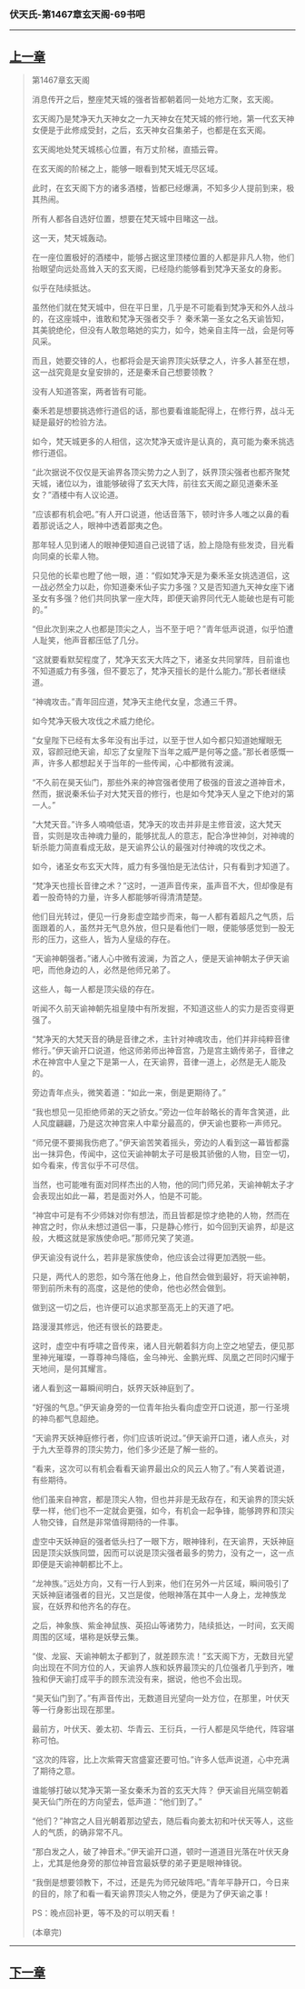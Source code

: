 ### 伏天氏-第1467章玄天阁-69书吧

--------
[上一章](./4874c2c14e9719138c2a37b261324336.md)
--------


>
>
>
>第1467章玄天阁
>
>消息传开之后，整座梵天城的强者皆都朝着同一处地方汇聚，玄天阁。
>
>玄天阁乃是梵净天九天神女之一九天神女在梵天城的修行地，第一代玄天神女便是于此修成受封，之后，玄天神女召集弟子，也都是在玄天阁。
>
>玄天阁地处梵天城核心位置，有万丈阶梯，直插云霄。
>
>在玄天阁的阶梯之上，能够一眼看到梵天城无尽区域。
>
>此时，在玄天阁下方的诸多酒楼，皆都已经爆满，不知多少人提前到来，极其热闹。
>
>所有人都各自选好位置，想要在梵天城中目睹这一战。
>
>这一天，梵天城轰动。
>
>在一座位置极好的酒楼中，能够占据这里顶楼位置的人都是非凡人物，他们抬眼望向远处高耸入天的玄天阁，已经隐约能够看到梵净天圣女的身影。
>
>似乎在陆续抵达。
>
>虽然他们就在梵天城中，但在平日里，几乎是不可能看到梵净天和外人战斗的，在这座城中，谁敢和梵净天强者交手？
>秦禾第一圣女之名天谕皆知，其美貌绝伦，但没有人敢忽略她的实力，如今，她亲自主阵一战，会是何等风采。
>
>而且，她要交锋的人，也都将会是天谕界顶尖妖孽之人，许多人甚至在想，这一战究竟是女皇安排的，还是秦禾自己想要领教？
>
>没有人知道答案，两者皆有可能。
>
>秦禾若是想要挑选修行道侣的话，那也要看谁能配得上，在修行界，战斗无疑是最好的检验方法。
>
>如今，梵天城更多的人相信，这次梵净天或许是认真的，真可能为秦禾挑选修行道侣。
>
>“此次据说不仅仅是天谕界各顶尖势力之人到了，妖界顶尖强者也都齐聚梵天城，诸位以为，谁能够破得了玄天大阵，前往玄天阁之巅见道秦禾圣女？”酒楼中有人议论道。
>
>“应该都有机会吧。”有人开口说道，他话音落下，顿时许多人嗤之以鼻的看着那说话之人，眼神中透着鄙夷之色。
>
>那年轻人见到诸人的眼神便知道自己说错了话，脸上隐隐有些发烫，目光看向同桌的长辈人物。
>
>只见他的长辈也瞪了他一眼，道：“假如梵净天是为秦禾圣女挑选道侣，这一战必然全力以赴，你知道秦禾仙子实力多强？又是否知道九天神女座下诸圣女有多强？他们共同执掌一座大阵，即便天谕界同代无人能破也是有可能的。”
>
>“但此次到来之人也都是顶尖之人，当不至于吧？”青年低声说道，似乎怕遭人耻笑，他声音都压低了几分。
>
>“这就要看默契程度了，梵净天玄天大阵之下，诸圣女共同掌阵，目前谁也不知道威力有多强，但不要忘了，梵净天擅长的是什么能力。”那长者继续道。
>
>“神魂攻击。”青年回应道，梵净天主绝代女皇，念通三千界。
>
>如今梵净天极大攻伐之术威力绝伦。
>
>“女皇陛下已经有太多年没有出手过，以至于世人如今都只知道她耀眼无双，容颜冠绝天谕，却忘了女皇陛下当年之威严是何等之盛。”那长者感慨一声，许多人都想起关于当年的一些传闻，心中都微有波澜。
>
>“不久前在昊天仙门，那些外来的神宫强者使用了极强的音波之道神音术，然而，据说秦禾仙子对大梵天音的修行，也是如今梵净天人皇之下绝对的第一人。”
>
>“大梵天音。”许多人喃喃低语，梵净天的攻击并非是主修音波，这大梵天音，实则是攻击神魂力量的，能够扰乱人的意志，配合净世神剑，对神魂的斩杀能力简直看成无敌，是天谕界公认的最强对付神魂的攻伐之术。
>
>如今，诸圣女布玄天大阵，威力有多强怕是无法估计，只有看到才知道了。
>
>“梵净天也擅长音律之术？”这时，一道声音传来，虽声音不大，但却像是有着一股奇特的力量，许多人都能够听得清清楚楚。
>
>他们目光转过，便见一行身影虚空踏步而来，每一人都有着超凡之气质，后面跟着的人，虽然并无气息外放，但只是看他们一眼，便能够感觉到一股无形的压力，这些人，皆为人皇级的存在。
>
>“天谕神朝强者。”诸人心中微有波澜，为首之人，便是天谕神朝太子伊天谕吧，而他身边的人，必然是他师兄弟了。
>
>这些人，每一人都是顶尖级的存在。
>
>听闻不久前天谕神朝先祖皇陵中有所发掘，不知道这些人的实力是否变得更强了。
>
>“梵净天的大梵天音的确是音律之术，主针对神魂攻击，他们并非纯粹音律修行。”伊天谕开口说道，他这师弟师出神音宫，乃是宫主嫡传弟子，音律之术在神宫中人皇之下是第一人，在天谕界，音律一道上，必然是无人能及的。
>
>旁边青年点头，微笑着道：“如此一来，倒是更期待了。”
>
>“我也想见一见拒绝师弟的天之骄女。”旁边一位年龄略长的青年含笑道，此人风度翩翩，乃是这次神宫来人中辈分最高的，伊天谕也要称一声师兄。
>
>“师兄便不要揭我伤疤了。”伊天谕苦笑着摇头，旁边的人看到这一幕皆都露出一抹异色，传闻中，这位天谕神朝太子可是极其骄傲的人物，目空一切，如今看来，传言似乎不可尽信。
>
>当然，也可能唯有面对同样杰出的人物，他的同门师兄弟，天谕神朝太子才会表现出如此一幕，若是面对外人，怕是不可能。
>
>“神宫中可是有不少师妹对你有想法，而且皆都是惊才绝艳的人物，然而在神宫之时，你从未想过道侣一事，只是静心修行，如今回到天谕界，却是这般，大概这就是家族使命吧。”那师兄笑了笑道。
>
>伊天谕没有说什么，若非是家族使命，他应该会过得更加洒脱一些。
>
>只是，两代人的恩怨，如今落在他身上，他自然会做到最好，将天谕神朝，带到前所未有的高度，这是他的使命，他也必然会做到。
>
>做到这一切之后，也许便可以追求那至高无上的天道了吧。
>
>路漫漫其修远，他还有很长的路要走。
>
>这时，虚空中有呼啸之音传来，诸人目光朝着斜方向上空之地望去，便见那里神光璀璨，一尊尊神鸟降临，金乌神光、金鹏光辉、凤凰之芒同时闪耀于天地间，是何其耀言。
>
>诸人看到这一幕瞬间明白，妖界天妖神庭到了。
>
>“好强的气息。”伊天谕身旁的一位青年抬头看向虚空开口说道，那一行圣境的神鸟都气息超绝。
>
>“天谕界天妖神庭修行者，你们应该听说过。”伊天谕开口道，诸人点头，对于九大至尊界的顶尖势力，他们多少还是了解一些的。
>
>“看来，这次可以有机会看看天谕界最出众的风云人物了。”有人笑着说道，有些期待。
>
>他们虽来自神宫，都是顶尖人物，但也并非是无敌存在，和天谕界的顶尖妖孽一样，他们也不一定就会更强，如今，有机会一起争锋，能够跨界和顶尖人物交锋，自然是非常值得期待的一件事。
>
>虚空中天妖神庭的强者低头扫了一眼下方，眼神锋利，在天谕界，天妖神庭因是顶尖妖族同盟，因而可以说是顶尖强者最多的势力，没有之一，这一点即便是天谕神朝都比不上。
>
>“龙神族。”远处方向，又有一行人到来，他们在另外一片区域，瞬间吸引了天妖神庭诸强者的目光，又岂是俊，他眼神落在其中一人身上，龙神族龙宸，在妖界和他齐名的存在。
>
>之后，神象族、紫金神鼠族、英招山等诸势力，陆续抵达，一时间，玄天阁周围的区域，堪称是妖孽云集。
>
>“俊、龙宸、天谕神朝太子都到了，就差顾东流！”玄天阁下方，无数目光望向出现在不同方位的人，天谕界人族和妖界最顶尖的几位强者几乎到齐，唯独和伊天谕打成平手的顾东流没有来，据说，他也不会出现。
>
>“昊天仙门到了。”有声音传出，无数道目光望向一处方位，在那里，叶伏天等一行身影出现在那里。
>
>最前方，叶伏天、姜太初、华青云、王衍兵，一行人都是风华绝代，阵容堪称可怕。
>
>“这次的阵容，比上次紫霄天宫盛宴还要可怕。”许多人低声说道，心中充满了期待之意。
>
>谁能够打破以梵净天第一圣女秦禾为首的玄天大阵？
>伊天谕目光隔空朝着昊天仙门所在的方向望去，低声道：“他们到了。”
>
>“他们？”神宫之人目光朝着那边望去，随后看向姜太初和叶伏天等人，这些人的气质，的确非常不凡。
>
>“那白发之人，破了神音术。”伊天谕开口道，顿时一道道目光落在叶伏天身上，尤其是他身旁的那位神音宫最妖孽的弟子更是眼神锋锐。
>
>“我倒是想要领教下，不过，还是先为师兄破阵吧。”青年平静开口，今日来的目的，除了和看一看天谕界顶尖人物之外，便是为了伊天谕之事！
>
>PS：晚点回补更，等不及的可以明天看！
>
>(本章完)
>
>

--------
[下一章](./e0161932decea1923ca27227e301cab0.md)
--------
